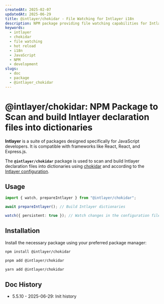 ```yaml
---
createdAt: 2025-02-07
updatedAt: 2025-06-29
title: @intlayer/chokidar - File Watching for Intlayer i18n
description: NPM package providing file watching capabilities for Intlayer, enabling automatic updates and hot reloading for internationalization content.
keywords:
  - intlayer
  - chokidar
  - file watching
  - hot reload
  - i18n
  - JavaScript
  - NPM
  - development
slugs:
  - doc
  - package
  - @intlayer_chokidar
---
```


# @intlayer/chokidar: NPM Package to Scan and build Intlayer declaration files into dictionaries

**Intlayer** is a suite of packages designed specifically for JavaScript developers. It is compatible with frameworks like React, React, and Express.js.

The **`@intlayer/chokidar`** package is used to scan and build Intlayer declaration files into dictionaries using [chokidar](https://github.com/paulmillr/chokidar) and according to the [Intlayer configuration](https://github.com/aymericzip/intlayer/blob/main/docs/docs/en/configuration.md).

## Usage

```ts
import { watch, prepareIntlayer } from "@intlayer/chokidar";

await prepareIntlayer(); // Build Intlayer dictionaries

watch({ persistent: true }); // Watch changes in the configuration files
```

## Installation

Install the necessary package using your preferred package manager:

```bash packageManager="npm"
npm install @intlayer/chokidar
```

```bash packageManager="pnpm"
pnpm add @intlayer/chokidar
```

```bash packageManager="yarn"
yarn add @intlayer/chokidar
```

## Doc History

- 5.5.10 - 2025-06-29: Init history
